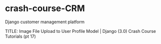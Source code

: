 # crash-course-CRM
Django customer management platform

TITLE:
Image File Upload to User Profile Model | Django (3.0) Crash Course Tutorials (pt 17)

